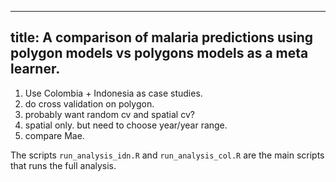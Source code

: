 
---
title: A comparison of malaria predictions using polygon models vs polygons models as a meta learner.
---



1. Use Colombia + Indonesia as case studies.
2. do cross validation on polygon.
5. probably want random cv and spatial cv?
7. spatial only. but need to choose year/year range.
8. compare Mae.


The scripts `run_analysis_idn.R` and `run_analysis_col.R` are the main scripts that runs the full analysis.

